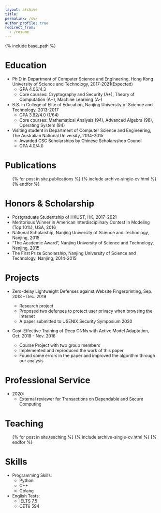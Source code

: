 ```yaml
---
layout: archive
title: 
permalink: /cv/
author_profile: true
redirect_from:
  - /resume
---
```


{% include base_path %}

Education
======
* Ph.D in Department of Computer Science and Engineering, Hong Kong University of Science and Technology, 2017-2021(Expected) 
  * GPA 4.06/4.3 
  * Core courses: Cryptography and Security (A+), Theory of Computation (A+), Machine Learning (A-)
* B.S. in College of Elite of Education, Nanjing University of Science and Technology, 2013-2017
  * GPA 3.82/4.0 (1/64)
  * Core courses: Mathematical Analysis (94), Advanced Algebra (98), Operating System (94)
* Visiting student in Department of Computer Science and Engineering, The Australian National University, 2014-2015
  * Awarded CSC Scholarships by Chinese Scholarsshop Council
  * GPA 4.0/4.0

Publications
======
  <ul>{% for post in site.publications %}
    {% include archive-single-cv.html %}
  {% endfor %}</ul>
  
Honors & Scholarship
======
* Postgraduate Studentship of HKUST, HK, 2017–2021
* Meritorious Winner in American Interdisciplinary Contest In Modeling (Top 10%), USA, 2016 
* National Scholarship, Nanjing University of Science and Technology, Nanjing, 2015
* “The Academic Award”, Nanjing University of Science and Technology, Nanjing, 2015
* The First Prize Scholarship, Nanjing University of Science and Technology, Nanjing, 2014-2015


  
Projects
======
* Zero-delay Lightweight Defenses against Website Fingerprinting, Sep. 2018 - Dec. 2019
  * Research project
  * Proposed two defenses to protect user privacy when browsing the Internet
  * A paper submitted to USENIX Security Symposium 2020

* Cost-Effective Training of Deep CNNs with Active Model Adaptation, Oct. 2018 - Nov. 2018
  * Course Project with two group members
  * Implemented and reproduced the work of this paper
  * Found some errors in the paper and improved the algorithm through our analysis


Professional Service
======
* 2020:
  * External reviewer for Transactions on Dependable and Secure Computing

  
<!-- Talks
======
  <ul>{% for post in site.talks %}
    {% include archive-single-talk-cv.html %}
  {% endfor %}</ul> -->
  
Teaching
======
  <ul>{% for post in site.teaching %}
    {% include archive-single-cv.html %}
  {% endfor %}</ul>
  
Skills
======
* Programming Skills:
  * Python
  * C++
  * Golang
* English Tests:
  * IELTS 7.5
  * CET6 594
  
<!-- Service and leadership
======
* Currently signed in to 43 different slack teams -->
